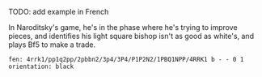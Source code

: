 TODO: add example in French

In Naroditsky's game, he's in the phase where he's trying to improve pieces, and identifies his light square bishop isn't as good as white's, and plays Bf5 to make a trade.

```chess
fen: 4rrk1/pp1q2pp/2pbbn2/3p4/3P4/P1P2N2/1PBQ1NPP/4RRK1 b - - 0 1
orientation: black
```
